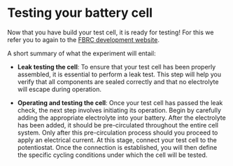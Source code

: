 # Testing your battery cell

Now that you have build your test cell, it is ready for testing! For this we refer you to again to the [FBRC development website](https://fbrc.codeberg.page/rfb-dev-kit/testing.html).

A short summary of what the experiment will entail:

-   **Leak testing the cell**: To ensure that your test cell has been properly assembled, it is essential to perform a leak test. This step will help you verify that all components are sealed correctly and that no electrolyte will escape during operation.

-   **Operating and testing the cell**: Once your test cell has passed the leak check, the next step involves initiating its operation. Begin by carefully adding the appropriate electrolyte into your battery. After the electrolyte has been added, it should be pre-circulated throughout the entire cell system. Only after this pre-circulation process should you proceed to apply an electrical current. At this stage, connect your test cell to the potentiostat. Once the connection is established, you will then define the specific cycling conditions under which the cell will be tested.
